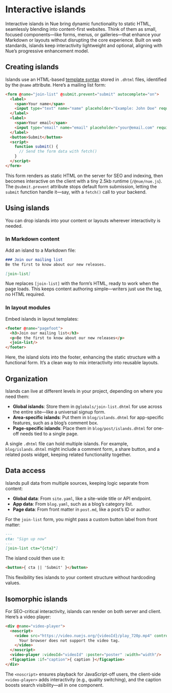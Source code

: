 
# Interactive islands
Interactive islands in Nue bring dynamic functionality to static HTML, seamlessly blending into content-first websites. Think of them as small, focused components—like forms, menus, or galleries—that enhance your Markdown or layouts without disrupting the core experience. Built on web standards, islands keep interactivity lightweight and optional, aligning with Nue’s progressive enhancement model.

## Creating islands
Islands use an HTML-based [template syntax](template-syntax.html) stored in `.dhtml` files, identified by the `@name` attribute. Here’s a mailing list form:

```html
<form @name="join-list" @submit.prevent="submit" autocomplete="on">
  <label>
    <span>Your name</span>
    <input type="text" name="name" placeholder="Example: John Doe" required>
  </label>
  <label>
    <span>Your email</span>
    <input type="email" name="email" placeholder="your@email.com" required>
  </label>
  <button>Submit</button>
  <script>
    function submit() {
      // Send the form data with fetch()
    }
  </script>
</form>
```

This form renders as static HTML on the server for SEO and indexing, then becomes interactive on the client with a tiny 2.5kb runtime (`/@nue/nue.js`). The `@submit.prevent` attribute stops default form submission, letting the `submit` function handle it—say, with a `fetch()` call to your backend.

## Using islands
You can drop islands into your content or layouts wherever interactivity is needed.

### In Markdown content
Add an island to a Markdown file:

```md
### Join our mailing list
Be the first to know about our new releases.

[join-list]
```

Nue replaces `[join-list]` with the form’s HTML, ready to work when the page loads. This keeps content authoring simple—writers just use the tag, no HTML required.

### In layout modules
Embed islands in layout templates:

```html
<footer @name="pagefoot">
  <h3>Join our mailing list</h3>
  <p>Be the first to know about our new releases</p>
  <join-list/>
</footer>
```

Here, the island slots into the footer, enhancing the static structure with a functional form. It’s a clean way to mix interactivity into reusable layouts.

## Organization
Islands can live at different levels in your project, depending on where you need them:
- **Global islands**: Store them in `@globals/join-list.dhtml` for use across the entire site—like a universal signup form.
- **Area-specific islands**: Put them in `blog/islands.dhtml` for app-specific features, such as a blog’s comment box.
- **Page-specific islands**: Place them in `blog/post/islands.dhtml` for one-off needs tied to a single page.

A single `.dhtml` file can hold multiple islands. For example, `blog/islands.dhtml` might include a comment form, a share button, and a related posts widget, keeping related functionality together.

## Data access
Islands pull data from multiple sources, keeping logic separate from content:
- **Global data**: From `site.yaml`, like a site-wide title or API endpoint.
- **App data**: From `blog.yaml`, such as a blog’s category list.
- **Page data**: From front matter in `post.md`, like a post’s ID or author.

For the `join-list` form, you might pass a custom button label from front matter:

```md
---
cta: "Sign up now"
---
[join-list cta="{cta}"]
```

The island could then use it:

```html
<button>{ cta || 'Submit' }</button>
```

This flexibility ties islands to your content structure without hardcoding values.

## Isomorphic islands
For SEO-critical interactivity, islands can render on both server and client. Here’s a video player:

```html
<div @name="video-player">
  <noscript>
    <video src="https://video.nuejs.org/{videoId}/play_720p.mp4" controls>
      Your browser does not support the video tag.
    </video>
  </noscript>
  <video-player :videoId="videoId" :poster="poster" :width="width"/>
  <figcaption :if="caption">{ caption }</figcaption>
</div>
```

The `<noscript>` ensures playback for JavaScript-off users, the client-side `<video-player>` adds interactivity (e.g., quality switching), and the caption boosts search visibility—all in one component.
